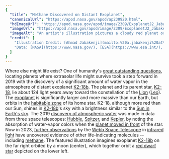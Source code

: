 ```yaml
---
{
  "title": "Methane Discovered on Distant Exoplanet",
  "canonicalUrl": "https://apod.nasa.gov/apod/ap230920.html",
  "hdImageUrl": "https://apod.nasa.gov/apod/image/2309/ExoplanetJ2_Jabakenji_5940.jpg",
  "imageUrl": "https://apod.nasa.gov/apod/image/2309/ExoplanetJ2_Jabakenji_960.jpg",
  "imageAlt": "An artist's illustration pictures a cloudy red planet orbiting a distant red star. Near the exoplanet is a moon. Please see the explanation for more detailed information.",
  "credit": [
    "Illustration Credit: [Ahmad Jabakenji](mailto:%20a.jabakenji%20at%20gmail.com) ([ASU Lebanon](https://www.instagram.com/asu_lebanon/), [North Star Space Art](https://www.instagram.com/north_star_space_art/))",
    "Data: [NASA](https://www.nasa.gov/), [ESA](https://www.esa.int/), [CSA](https://www.asc-csa.gc.ca/eng/), [JWST](https://webb.nasa.gov/)"
  ]
}
---
```


Where else might life exist? One of humanity's [great outstanding questions](https://apod.nasa.gov/debate/debate100th.html), locating planets where extrasolar life might survive took a step forward in 2019 with the discovery of a significant amount of water vapor in the atmosphere of distant exoplanet [K2-18b](https://en.wikipedia.org/wiki/K2-18b). The planet and its parent star, [K2-18](https://en.wikipedia.org/wiki/K2-18), lie about 124 light years away toward the constellation of the [Lion](http://ae01.alicdn.com/kf/HTB1wvWmKxSYBuNjSspjq6x73VXay.jpg_q50.jpg) ([Leo](https://en.wikipedia.org/wiki/Leo_(constellation))). The [exoplanet](https://apod.nasa.gov/apod/ap190710.html) is significantly larger and more massive than our Earth, but orbits in the [habitable zone](https://www.nasa.gov/ames/kepler/habitable-zones-of-different-stars) of its home star. K2-18, although more red than our Sun, shines in [K2-18b](https://www.spacetelescope.org/videos/heic1916a/)'s sky with a brightness similar to the [Sun in Earth's sky](https://apod.nasa.gov/apod/ap150512.html). The 2019 [discovery of atmospheric water](https://nouvelles.umontreal.ca/en/article/2019/09/11/water-detected-on-an-exoplanet-located-in-its-star-s-habitable-zone/) was made in data from three space telescopes: [Hubble](https://hubblesite.org/mission-and-telescope/the-telescope), [Spitzer](https://www.nasa.gov/mission_pages/spitzer/main/index.html), and [Kepler](https://www.nasa.gov/mission_pages/kepler/spacecraft/index.html), by noting the absorption of water-vapor colors when the [planet moved in front](http://www.planetary.org/explore/space-topics/exoplanets/transit-photometry.html) of the star. Now in 2023, [further observations](https://arxiv.org/abs/2309.05566) by the [Webb Space Telescope](https://www.nasa.gov/mission_pages/webb/main/index.html) in [infrared light](https://science.nasa.gov/ems/07_infraredwaves) have uncovered evidence of other life-indicating molecules -- including [methane](https://science.nasa.gov/news-articles/methane-stinks-earth-mars-and-beyond). The featured illustration imagines exoplanet [K2-18b](https://www.nasa.gov/goddard/2023/webb-discovers-methane-carbon-dioxide-in-atmosphere-of-k2-18b) on the far right orbited by a moon (center), which together orbit a [red dwarf star](https://en.wikipedia.org/wiki/Red_dwarf) depicted on the lower left.
